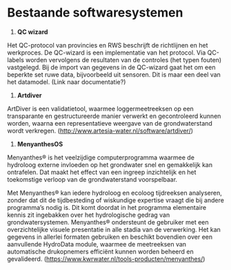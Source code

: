 Bestaande softwaresystemen
==========================

1.  **QC wizard**

Het QC-protocol van provincies en RWS beschrijft de richtlijnen en het
werkproces. De QC-wizard is een implementatie van het protocol. Via QC-labels
worden vervolgens de resultaten van de controles (het typen fouten) vastgelegd.
Bij de import van gegevens in de QC-wizard gaat het om een beperkte set ruwe
data, bijvoorbeeld uit sensoren. Dit is maar een deel van het datamodel. (Link
naar documentatie?)

1.  **Artdiver**

ArtDiver is een validatietool, waarmee loggermeetreeksen op een transparante en
gestructureerde manier verwerkt en gecontroleerd kunnen worden, waarna een
representatieve weergave van de grondwaterstand wordt verkregen.
(<http://www.artesia-water.nl/software/artdiver/>)

1.  **MenyanthesOS**

Menyanthes® is het veelzijdige computerprogramma waarmee de hydroloog externe
invloeden op het grondwater snel en gemakkelijk kan ontrafelen. Dat maakt het
effect van een ingreep inzichtelijk en het toekomstige verloop van de
grondwaterstand voorspelbaar.

Met Menyanthes® kan iedere hydroloog en ecoloog tijdreeksen analyseren, zonder
dat dit de tijdbesteding of wiskundige expertise vraagt die bij andere
programma’s nodig is. Dit komt doordat in het programma elementaire kennis zit
ingebakken over het hydrologische gedrag van grondwatersystemen. Menyanthes®
ondersteunt de gebruiker met een overzichtelijke visuele presentatie in alle
stadia van de verwerking. Het kan gegevens in allerlei formaten gebruiken en
beschikt bovendien over een aanvullende HydroData module, waarmee de meetreeksen
van automatische drukopnemers efficiënt kunnen worden beheerd en gevalideerd.
(<https://www.kwrwater.nl/tools-producten/menyanthes/>)
